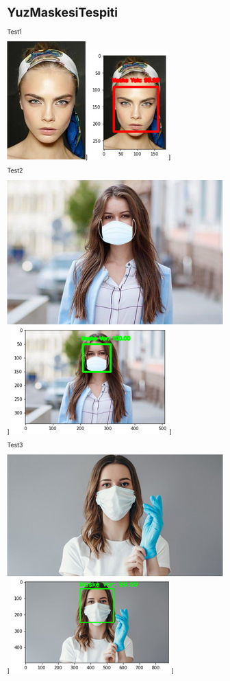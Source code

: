 # YuzMaskesiTespiti


Test1


![K1](https://github.com/furkanyunkul/YuzMaskesiTespiti/blob/main/test1.jpg)]
![k2](https://github.com/furkanyunkul/YuzMaskesiTespiti/blob/main/Sonuc1.png)]

Test2


![k3](https://github.com/furkanyunkul/YuzMaskesiTespiti/blob/main/test2.jpg)]
![k4](https://github.com/furkanyunkul/YuzMaskesiTespiti/blob/main/Sonuc2.png)]


Test3

![k5](https://github.com/furkanyunkul/YuzMaskesiTespiti/blob/main/test3.jpg)]
![k6](https://github.com/furkanyunkul/YuzMaskesiTespiti/blob/main/Sonuc3.png)]



